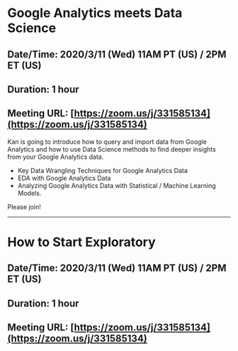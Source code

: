 # Google Analytics meets Data Science
## Date/Time: 2020/3/11 (Wed) 11AM PT (US) / 2PM ET (US)
## Duration: 1 hour
## Meeting URL: [https://zoom.us/j/331585134](https://zoom.us/j/331585134)

Kan is going to introduce how to query and import data from Google Analytics and how to use Data Science methods to find deeper insights from your Google Analytics data.

* Key Data Wrangling Techniques for Google Analytics Data
* EDA with Google Analytics Data
* Analyzing Google Analytics Data with Statistical / Machine Learning Models.

Please join!

----

# How to Start Exploratory
## Date/Time: 2020/3/11 (Wed) 11AM PT (US) / 2PM ET (US)
## Duration: 1 hour
## Meeting URL: [https://zoom.us/j/331585134](https://zoom.us/j/331585134)
